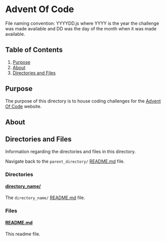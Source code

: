 # Advent Of Code

File naming convention:
YYYYDD.js where YYYY is the year the challenge was made available and DD was the day of the month when it was made available.

## Table of Contents

1. [Purpose](#purpose)
2. [About](#about)
3. [Directories and Files](#directories-and-files)
<!-- 3. [Resources](#resources)
4. [Directories and Files](#directories-and-files) -->

## Purpose

The purpose of this directory is to house coding challenges for the [Advent Of Code](https://adventofcode.com/) website.

## About

<!-- This directory houses information about [name_of_the_directory_that_this_readme_file_is_in]. -->

<!-- [Some information about this directory.] -->

<!-- ## Use cases

Theres a need for use cases somewhere.

TODO: Think about this. -->

<!-- ## Table Of Contents NOTE: For when I start to add them. See https://github.com/JamieBort/Learning-Directory/issues/254 -->

<!-- ## Resources

Resources relevant to this directory.

### Resources to explore

These will be deleted when I am done with them. If they are of use they'll be moved to the [Vetted Resources](#vetted-resources) section below. Or a relevant file/directory in this directory. -->

<!-- - first resource

- second resource -->

<!-- ### Vetted Resources -->

## Directories and Files

Information regarding the directories and files in this directory.

Navigate back to the `parent_directory/` [README.md](../README.md) file.

### Directories

#### [directory_name/](./path_to_directory)

<!-- [About_this_directory.]

[More_info_about_this_directory.] -->

<!--

old

The [directory_name/ README.md](./directory_name/README.md) file. -->

<!-- new -->

The `directory_name/` [README.md](./directory_name/README.md) file.

### Files

<!-- #### [name_of_other_file_in_here.extension]()

[About_this_file.]

[More_info_about_this_file.] -->

#### [README.md](./README.md)

This readme file.
